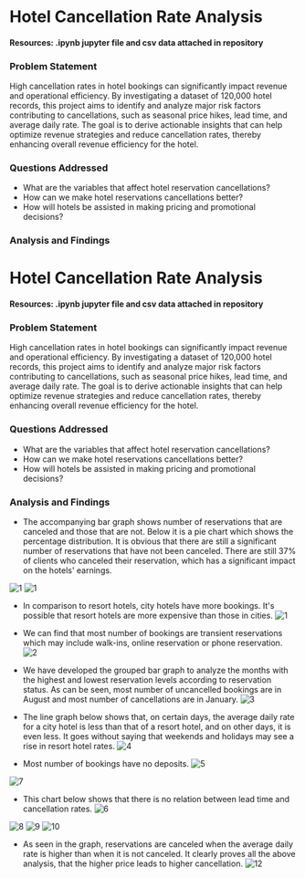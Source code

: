 # Hotel Cancellation Rate Analysis

#### Resources: .ipynb jupyter file and csv data attached in  repository
### Problem Statement

High cancellation rates in hotel bookings can significantly impact revenue and operational efficiency. By investigating a dataset of 120,000 hotel records, this project aims to identify and analyze major risk factors contributing to cancellations, such as seasonal price hikes, lead time, and average daily rate. The goal is to derive actionable insights that can help optimize revenue strategies and reduce cancellation rates, thereby enhancing overall revenue efficiency for the hotel.


### Questions Addressed 

-  What are the variables that affect hotel reservation cancellations?
- How can we make hotel reservations cancellations better?
- How will hotels be assisted in making pricing and promotional decisions?

###  Analysis and Findings

# Hotel Cancellation Rate Analysis

#### Resources: .ipynb jupyter file and csv data attached in  repository
### Problem Statement

High cancellation rates in hotel bookings can significantly impact revenue and operational efficiency. By investigating a dataset of 120,000 hotel records, this project aims to identify and analyze major risk factors contributing to cancellations, such as seasonal price hikes, lead time, and average daily rate. The goal is to derive actionable insights that can help optimize revenue strategies and reduce cancellation rates, thereby enhancing overall revenue efficiency for the hotel.


### Questions Addressed 

-  What are the variables that affect hotel reservation cancellations?
- How can we make hotel reservations cancellations better?
- How will hotels be assisted in making pricing and promotional decisions?

###  Analysis and Findings

- The accompanying bar graph shows number of reservations that are canceled and those that are not. Below it is a pie chart which shows the percentage distribution. It is obvious that there are still a significant number of reservations that have not been canceled. There are still 37% of clients who canceled their reservation, which has a significant impact on the hotels' earnings.

![1](https://github.com/user-attachments/assets/ff87cb69-0144-4419-bcf7-929cf81425e5)
![1](https://github.com/user-attachments/assets/45b42f82-590e-470a-a6e8-7fcb8aea5168)

- In comparison to resort hotels, city hotels have more bookings. It's possible that resort hotels are more expensive than those in cities.
![1](https://github.com/user-attachments/assets/5fdcae0e-ee03-4bea-b765-ae481b118ef1)

- We can find that most number of bookings are transient reservations which may include walk-ins, online reservation or phone reservation.
![2](https://github.com/user-attachments/assets/2718d5c4-00ec-428a-a637-29225238dce4)

- We have developed the grouped bar graph to analyze the months with the highest and lowest reservation levels according to reservation status. As can be seen, most number of uncancelled bookings are in August and most number of cancellations are in January.
![3](https://github.com/user-attachments/assets/764917e9-98b6-4b0e-ba31-d44a78fc619c)

- The line graph below shows that, on certain days, the average daily rate for a city hotel is less than that of a resort hotel, and on other days, it is even less. It goes without saying that weekends and holidays may see a rise in resort hotel rates.
![4](https://github.com/user-attachments/assets/1c130507-b0c9-4ae9-ad7d-51a4189da62c)

- Most number of bookings have no deposits.
![5](https://github.com/user-attachments/assets/420efe1a-3924-4865-81f8-006f7282ad67)


![7](https://github.com/user-attachments/assets/3733a6bd-d1fa-4a81-94f5-d06cb85ca333)
- This chart below shows that there is no relation between lead time and cancellation rates.
![6](https://github.com/user-attachments/assets/a6753599-2136-4e8b-b719-5b2d8bd55ed3)

![8](https://github.com/user-attachments/assets/b33a8f82-8c6b-4d40-b02e-11ee04ac7129)
![9](https://github.com/user-attachments/assets/00c70355-9361-4add-bf41-43df102723ce)
![10](https://github.com/user-attachments/assets/c43feee0-fcff-41a7-8f95-50a7e6b93eed)

- As seen in the graph, reservations are canceled when the average daily rate is higher than when it is not canceled. It clearly proves all the above analysis, that the higher price leads to higher cancellation.
![12](https://github.com/user-attachments/assets/91be1722-02ba-46e4-a55f-f6071993474d)
